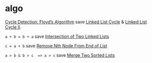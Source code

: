 # algo

[Cycle Detection: Floyd’s Algorithm](https://mathsanew.com/articles/cycle_detection.pdf) save [Linked List Cycle](https://leetcode.com/problems/linked-list-cycle/) & [Linked List Cycle II](https://leetcode.com/problems/linked-list-cycle-ii/).

`a + b = b + a` save [Intersection of Two Linked Lists](https://leetcode.com/problems/intersection-of-two-linked-lists/)

`c = a + b` save [Remove Nth Node From End of List](https://leetcode.com/problems/remove-nth-node-from-end-of-list/)

`a > b & b > c  => a > c` save  [Merge Two Sorted Lists](https://leetcode.com/problems/merge-two-sorted-lists/)
